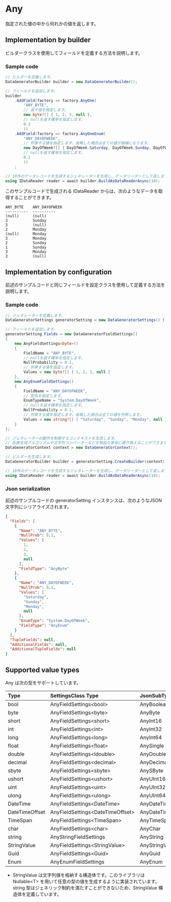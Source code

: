 # Any

指定された値の中から何れかの値を返します。

## Implementation by builder

ビルダークラスを使用してフィールドを定義する方法を説明します。

### Sample code

```c#
// ビルダーを定義します。
DataGeneratorBuilder builder = new DataGeneratorBuilder();

// フィールドを追加します。
builder
    .AddField(factory => factory.AnyOne(
        "ANY_BYTE",
        // 返す値を指定します。
        new byte?[] { 1, 2, 3, null },
        // nullを返す確率を指定します。
        0.1
        ))
    .AddField(factory => factory.AnyOneEnum(
        "ANY_DAYOFWEEK",
        // 列挙する値を指定します。省略した場合は全ての値が候補になります。
        new DayOfWeek?[] { DayOfWeek.Saturday, DayOfWeek.Sunday, DayOfWeek.Monday, null },
        // nullを返す確率を指定します。
        0.1
        ))
    ;

// 10件のデータレコードを生成するジェネレーターを生成し、データリーダーとして返します。
using IDataReader reader = await builder.BuildAsDataReaderAsync(10);
```

このサンプルコードで生成される IDataReader からは、次のようなデータを取得することができます。

```console
ANY_BYTE    ANY_DAYOFWEEK
----------  ----------
(null)      (null)
3           Sunday
3           (null)
2           Monday
(null)      Monday
3           Monday
2           Sunday
1           Sunday
3           Monday
3           (null)
```


## Implementation by configuration

前述のサンプルコードと同じフィールドを設定クラスを使用して定義する方法を説明します。

### Sample code

```c#
// ジェネレーターを定義します。
DataGeneratorSettings generatorSetting = new DataGeneratorSettings() { };

// フィールドを追加します。
generatorSetting.Fields = new DataGeneratorFieldSettings[]
{
    new AnyFieldSettings<byte>()
    {
        FieldName = "ANY_BYTE",
        // nullを返す確率を指定します。
        NullProbability = 0.1,
        // 列挙する値を指定します。
        Values = new byte?[] { 1, 2, 3, null }
    },
    new AnyEnumFieldSettings()
    {
        FieldName = "ANY_DAYOFWEEK",
        // 型名を指定します。
        EnumTypeName = "System.DayOfWeek",
        // nullを返す確率を指定します。
        NullProbability = 0.1,
        // 列挙する値を指定します。省略した場合は全ての値を列挙します。
        Values = new string?[] { "Saturday", "Sunday", "Monday", null }
    }
};

// ジェネレーターの動作を制御するコンテキストを生成します。
// 乱数生成アルゴリズムや文字列コンバーターなどを独自の実装に置き換えることができます。
DataGeneratorContext context = new DataGeneratorContext();

// ビルダーを生成します。
DataGeneratorBuilder builder = generatorSetting.CreateBuilder(context);

// 10件のデータレコードを生成するジェネレーターを生成し、データリーダーとして返します。
using IDataReader reader = await builder.BuildAsDataReaderAsync(10);
```


### Json serialization

前述のサンプルコードの generatorSetting インスタンスは、次のようなJSON文字列にシリアライズされます。

```json
{
  "Fields": [
    {
      "Name": "ANY_BYTE",
      "NullProb": 0.1,
      "Values": [
        1,
        2,
        3,
        null
      ],
      "FieldType": "AnyByte"
    },
    {
      "Name": "ANY_DAYOFWEEK",
      "NullProb": 0.1,
      "Values": [
        "Saturday",
        "Sunday",
        "Monday",
        null
      ],
      "EnumType": "System.DayOfWeek",
      "FieldType": "AnyEnum"
    }
  ],
  "TupleFields": null,
  "AdditionalFields": null,
  "AdditionalTupleFields": null
}
```


## Supported value types

Any は次の型をサポートしています。

|Type|SettingsClass Type|JsonSubTypeName|
|:--|:--|:--|
|bool|AnyFieldSettings&lt;bool&gt;|AnyBoolean|
|byte|AnyFieldSettings&lt;byte&gt;|AnyByte|
|short|AnyFieldSettings&lt;short&gt;|AnyInt16|
|int|AnyFieldSettings&lt;int&gt;|AnyInt32|
|long|AnyFieldSettings&lt;long&gt;|AnyInt64|
|float|AnyFieldSettings&lt;float&gt;|AnySingle|
|double|AnyFieldSettings&lt;ldouble&gt;|AnyDouble|
|decimal|AnyFieldSettings&lt;decimal&gt;|AnyDecimal|
|sbyte|AnyFieldSettings&lt;sbyte&gt;|AnySByte|
|ushort|AnyFieldSettings&lt;ushort&gt;|AnyUInt16|
|uint|AnyFieldSettings&lt;uint&gt;|AnyUInt32|
|ulong|AnyFieldSettings&lt;ulong&gt;|AnyUInt64|
|DateTime|AnyFieldSettings&lt;DateTime&gt;|AnyDateTime|
|DateTimeOffset|AnyFieldSettings&lt;DateTimeOffset&gt;|AnyDateTimeOffset|
|TimeSpan|AnyFieldSettings&lt;TimeSpan&gt;|AnyTimeSpan|
|char|AnyFieldSettings&lt;char&gt;|AnyChar|
|string|AnyStringFieldSettings|AnyString|
|StringValue|AnyFieldSettings&lt;StringValue&gt;|AnyStringValue|
|Guid|AnyFieldSettings&lt;Guid&gt;|AnyGuid|
|Enum|AnyEnumFieldSettings|AnyEnum|

* StringValue は文字列値を格納する構造体です。このライブラリは Nullable&lt;T&gt; を用いて任意の型の値を生成するように実装されています。string 型はジェネリック制約を満たすことができないため、StringValue 構造体を定義しています。

